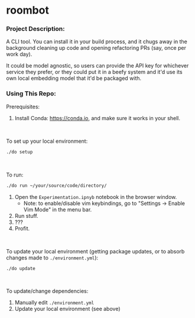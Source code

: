 # roombot

### Project Description:
A CLI tool. You can install it in your build process, and it chugs away in the background cleaning up code and opening refactoring PRs (say, once per work day).

It could be model agnostic, so users can provide the API key for whichever service they prefer, or they could put it in a beefy system and it'd use its own local embedding model that it'd be packaged with.

### Using This Repo:
Prerequisites:
1. Install Conda: https://conda.io, and make sure it works in your shell.
<br />

To set up your local environment:
```sh
./do setup
```
<br />

To run:
```sh
./do run ~/your/source/code/directory/
```
1. Open the `Experimentation.ipnyb` notebook in the browser window.
    - Note: to enable/disable vim keybindings, go to "Settings -> Enable Vim Mode" in the menu bar.
1. Run stuff.
1. ???
1. Profit.
<br />

To update your local environment (getting package updates, or to absorb changes made to `./environment.yml`):
```sh
./do update
```
<br />

To update/change dependencies:
1. Manually edit `./environment.yml`
1. Update your local environment (see above)
<br />
